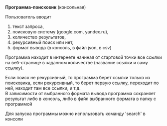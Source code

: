 **Программа-поисковик** (консольная)   

Пользователь вводит  
1. текст запроса,  
2. поисковую систему (google.com, yandex.ru), 
3. количество результатов, 
4. рекурсивный поиск или нет, 
5. формат вывода (в консоль, в файл json, в csv)
  
Программа находит в интернете начиная от стартовой точки все ссылки на веб-странице в заданном количестве (название ссылки и саму ссылку).

Если поиск не рекурсивный, то программа берет ссылки только из поисковика, если рекурсивный, то берет первую ссылку, переходит по ней, находит там все ссылки, и т.д.  
В зависимости от выбранного формата вывода программа сохраняет результат либо в консоль, либо в файл выбранного формата в папку с программой

Для запуска программы можно использовать команду 'search' в консоли